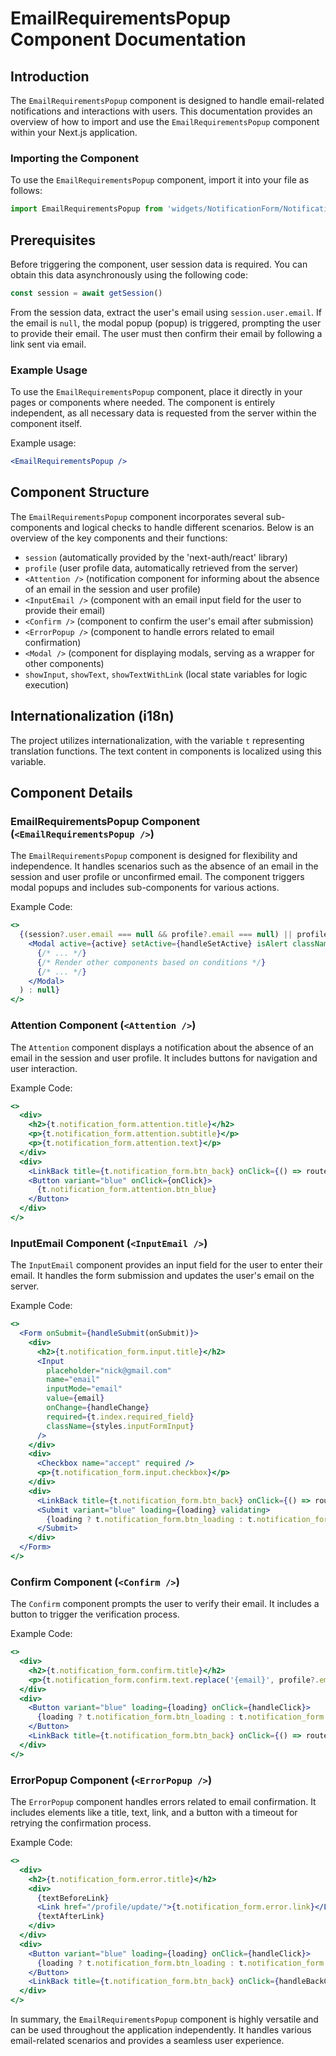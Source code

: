 # EmailRequirementsPopup Component Documentation

## Introduction

The `EmailRequirementsPopup` component is designed to handle email-related notifications and interactions with users. This documentation provides an overview of how to import and use the `EmailRequirementsPopup` component within your Next.js application.

### Importing the Component

To use the `EmailRequirementsPopup` component, import it into your file as follows:

```javascript
import EmailRequirementsPopup from 'widgets/NotificationForm/NotificationForm'
```

## Prerequisites

Before triggering the component, user session data is required. You can obtain this data asynchronously using the following code:

```javascript
const session = await getSession()
```

From the session data, extract the user's email using `session.user.email`. If the email is `null`, the modal popup (popup) is triggered, prompting the user to provide their email. The user must then confirm their email by following a link sent via email.

### Example Usage

To use the `EmailRequirementsPopup` component, place it directly in your pages or components where needed. The component is entirely independent, as all necessary data is requested from the server within the component itself.

Example usage:

```jsx
<EmailRequirementsPopup />
```

## Component Structure

The `EmailRequirementsPopup` component incorporates several sub-components and logical checks to handle different scenarios. Below is an overview of the key components and their functions:

- `session` (automatically provided by the 'next-auth/react' library)
- `profile` (user profile data, automatically retrieved from the server)
- `<Attention />` (notification component for informing about the absence of an email in the session and user profile)
- `<InputEmail />` (component with an email input field for the user to provide their email)
- `<Confirm />` (component to confirm the user's email after submission)
- `<ErrorPopup />` (component to handle errors related to email confirmation)
- `<Modal />` (component for displaying modals, serving as a wrapper for other components)
- `showInput`, `showText`, `showTextWithLink` (local state variables for logic execution)

## Internationalization (i18n)

The project utilizes internationalization, with the variable `t` representing translation functions. The text content in components is localized using this variable.

## Component Details

### EmailRequirementsPopup Component (`<EmailRequirementsPopup />`)

The `EmailRequirementsPopup` component is designed for flexibility and independence. It handles scenarios such as the absence of an email in the session and user profile or unconfirmed email. The component triggers modal popups and includes sub-components for various actions.

Example Code:

```jsx
<>
  {(session?.user.email === null && profile?.email === null) || profile?.email?.confirmed === false ? (
    <Modal active={active} setActive={handleSetActive} isAlert className={styles.notificationForm}>
      {/* ... */}
      {/* Render other components based on conditions */}
      {/* ... */}
    </Modal>
  ) : null}
</>
```

### Attention Component (`<Attention />`)

The `Attention` component displays a notification about the absence of an email in the session and user profile. It includes buttons for navigation and user interaction.

Example Code:

```jsx
<>
  <div>
    <h2>{t.notification_form.attention.title}</h2>
    <p>{t.notification_form.attention.subtitle}</p>
    <p>{t.notification_form.attention.text}</p>
  </div>
  <div>
    <LinkBack title={t.notification_form.btn_back} onClick={() => router.push('/')} />
    <Button variant="blue" onClick={onClick}>
      {t.notification_form.attention.btn_blue}
    </Button>
  </div>
</>
```

### InputEmail Component (`<InputEmail />`)

The `InputEmail` component provides an input field for the user to enter their email. It handles the form submission and updates the user's email on the server.

Example Code:

```jsx
<>
  <Form onSubmit={handleSubmit(onSubmit)}>
    <div>
      <h2>{t.notification_form.input.title}</h2>
      <Input
        placeholder="nick@gmail.com"
        name="email"
        inputMode="email"
        value={email}
        onChange={handleChange}
        required={t.index.required_field}
        className={styles.inputFormInput}
      />
    </div>
    <div>
      <Checkbox name="accept" required />
      <p>{t.notification_form.input.checkbox}</p>
    </div>
    <div>
      <LinkBack title={t.notification_form.btn_back} onClick={() => router.push('/')} />
      <Submit variant="blue" loading={loading} validating>
        {loading ? t.notification_form.btn_loading : t.notification_form.input.btn_blue}
      </Submit>
    </div>
  </Form>
</>
```

### Confirm Component (`<Confirm />`)

The `Confirm` component prompts the user to verify their email. It includes a button to trigger the verification process.

Example Code:

```jsx
<>
  <div>
    <h2>{t.notification_form.confirm.title}</h2>
    <p>{t.notification_form.confirm.text.replace('{email}', profile?.email?.email)}</p>
  </div>
  <div>
    <Button variant="blue" loading={loading} onClick={handleClick}>
      {loading ? t.notification_form.btn_loading : t.notification_form.btn_confirm}
    </Button>
    <LinkBack title={t.notification_form.btn_back} onClick={() => router.push('/')} />
  </div>
</>
```

### ErrorPopup Component (`<ErrorPopup />`)

The `ErrorPopup` component handles errors related to email confirmation. It includes elements like a title, text, link, and a button with a timeout for retrying the confirmation process.

Example Code:

```jsx
<>
  <div>
    <h2>{t.notification_form.error.title}</h2>
    <div>
      {textBeforeLink}
      <Link href="/profile/update/">{t.notification_form.error.link}</Link>
      {textAfterLink}
    </div>
  </div>
  <div>
    <Button variant="blue" loading={loading} onClick={handleClick}>
      {loading ? t.notification_form.btn_loading : t.notification_form.btn_confirm}
    </Button>
    <LinkBack title={t.notification_form.btn_back} onClick={handleBackClick} />
  </div>
</>
```

In summary, the `EmailRequirementsPopup` component is highly versatile and can be used throughout the application independently. It handles various email-related scenarios and provides a seamless user experience.
